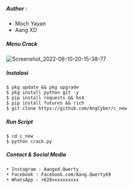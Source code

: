 ##### Author :
- Moch Yayan
- Aang XD

##### Menu Crack
![Screenshot_2022-06-10-20-15-38-77](https://user-images.githubusercontent.com/92802033/173086617-043a80cf-500e-4c0e-9572-f8bbb045e79a.jpg)


##### Instalasi
```shell
$ pkg update && pkg upgrade
$ pkg install python git -y
$ pip install requests && bs4
$ pip install futures && rich
$ git clone https://github.com/AngCyber/c_new
```
##### Run Script
```shell
$ cd c_new
$ python crack.py
```
##### Contact & Social Media
```shell
• Instagram : Aangxd.Qwerty_
• Facebook : Facebook.com/Aang.Qwerty69
• WhatsApp : +628xxxxxxxxxx
```
